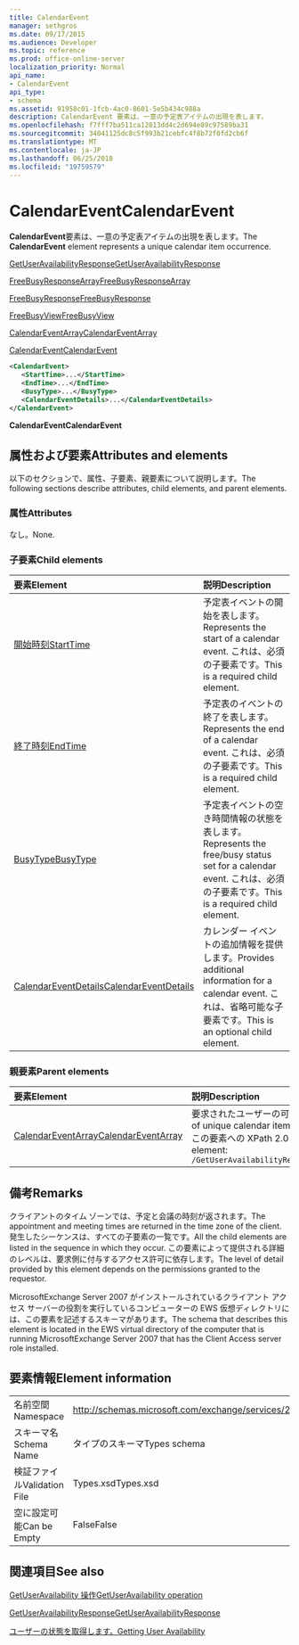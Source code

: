 ```yaml
---
title: CalendarEvent
manager: sethgros
ms.date: 09/17/2015
ms.audience: Developer
ms.topic: reference
ms.prod: office-online-server
localization_priority: Normal
api_name:
- CalendarEvent
api_type:
- schema
ms.assetid: 91958c01-1fcb-4ac0-8601-5e5b434c988a
description: CalendarEvent 要素は、一意の予定表アイテムの出現を表します。
ms.openlocfilehash: f7fff7ba511ca12813dd4c2d694e89c97589ba31
ms.sourcegitcommit: 34041125dc8c5f993b21cebfc4f8b72f0fd2cb6f
ms.translationtype: MT
ms.contentlocale: ja-JP
ms.lasthandoff: 06/25/2018
ms.locfileid: "19759579"
---
```

# <a name="calendarevent"></a><span data-ttu-id="cf2bc-103">CalendarEvent</span><span class="sxs-lookup"><span data-stu-id="cf2bc-103">CalendarEvent</span></span>

<span data-ttu-id="cf2bc-104">**CalendarEvent**要素は、一意の予定表アイテムの出現を表します。</span><span class="sxs-lookup"><span data-stu-id="cf2bc-104">The **CalendarEvent** element represents a unique calendar item occurrence.</span></span> 
  
[<span data-ttu-id="cf2bc-105">GetUserAvailabilityResponse</span><span class="sxs-lookup"><span data-stu-id="cf2bc-105">GetUserAvailabilityResponse</span></span>](getuseravailabilityresponse.md)
  
[<span data-ttu-id="cf2bc-106">FreeBusyResponseArray</span><span class="sxs-lookup"><span data-stu-id="cf2bc-106">FreeBusyResponseArray</span></span>](freebusyresponsearray.md)
  
[<span data-ttu-id="cf2bc-107">FreeBusyResponse</span><span class="sxs-lookup"><span data-stu-id="cf2bc-107">FreeBusyResponse</span></span>](freebusyresponse.md)
  
[<span data-ttu-id="cf2bc-108">FreeBusyView</span><span class="sxs-lookup"><span data-stu-id="cf2bc-108">FreeBusyView</span></span>](freebusyview.md)
  
[<span data-ttu-id="cf2bc-109">CalendarEventArray</span><span class="sxs-lookup"><span data-stu-id="cf2bc-109">CalendarEventArray</span></span>](calendareventarray.md)
  
[<span data-ttu-id="cf2bc-110">CalendarEvent</span><span class="sxs-lookup"><span data-stu-id="cf2bc-110">CalendarEvent</span></span>](calendarevent.md)
  
```xml
<CalendarEvent>
   <StartTime>...</StartTime>
   <EndTime>...</EndTime>
   <BusyType>...</BusyType>
   <CalendarEventDetails>...</CalendarEventDetails>
</CalendarEvent>
```

 <span data-ttu-id="cf2bc-111">**CalendarEvent**</span><span class="sxs-lookup"><span data-stu-id="cf2bc-111">**CalendarEvent**</span></span>
## <a name="attributes-and-elements"></a><span data-ttu-id="cf2bc-112">属性および要素</span><span class="sxs-lookup"><span data-stu-id="cf2bc-112">Attributes and elements</span></span>

<span data-ttu-id="cf2bc-113">以下のセクションで、属性、子要素、親要素について説明します。</span><span class="sxs-lookup"><span data-stu-id="cf2bc-113">The following sections describe attributes, child elements, and parent elements.</span></span>
  
### <a name="attributes"></a><span data-ttu-id="cf2bc-114">属性</span><span class="sxs-lookup"><span data-stu-id="cf2bc-114">Attributes</span></span>

<span data-ttu-id="cf2bc-115">なし。</span><span class="sxs-lookup"><span data-stu-id="cf2bc-115">None.</span></span>
  
### <a name="child-elements"></a><span data-ttu-id="cf2bc-116">子要素</span><span class="sxs-lookup"><span data-stu-id="cf2bc-116">Child elements</span></span>

|<span data-ttu-id="cf2bc-117">**要素**</span><span class="sxs-lookup"><span data-stu-id="cf2bc-117">**Element**</span></span>|<span data-ttu-id="cf2bc-118">**説明**</span><span class="sxs-lookup"><span data-stu-id="cf2bc-118">**Description**</span></span>|
|:-----|:-----|
|[<span data-ttu-id="cf2bc-119">開始時刻</span><span class="sxs-lookup"><span data-stu-id="cf2bc-119">StartTime</span></span>](starttime.md) <br/> |<span data-ttu-id="cf2bc-120">予定表イベントの開始を表します。</span><span class="sxs-lookup"><span data-stu-id="cf2bc-120">Represents the start of a calendar event.</span></span> <span data-ttu-id="cf2bc-121">これは、必須の子要素です。</span><span class="sxs-lookup"><span data-stu-id="cf2bc-121">This is a required child element.</span></span>  <br/> |
|[<span data-ttu-id="cf2bc-122">終了時刻</span><span class="sxs-lookup"><span data-stu-id="cf2bc-122">EndTime</span></span>](endtime.md) <br/> |<span data-ttu-id="cf2bc-123">予定表のイベントの終了を表します。</span><span class="sxs-lookup"><span data-stu-id="cf2bc-123">Represents the end of a calendar event.</span></span> <span data-ttu-id="cf2bc-124">これは、必須の子要素です。</span><span class="sxs-lookup"><span data-stu-id="cf2bc-124">This is a required child element.</span></span>  <br/> |
|[<span data-ttu-id="cf2bc-125">BusyType</span><span class="sxs-lookup"><span data-stu-id="cf2bc-125">BusyType</span></span>](busytype.md) <br/> |<span data-ttu-id="cf2bc-126">予定表イベントの空き時間情報の状態を表します。</span><span class="sxs-lookup"><span data-stu-id="cf2bc-126">Represents the free/busy status set for a calendar event.</span></span> <span data-ttu-id="cf2bc-127">これは、必須の子要素です。</span><span class="sxs-lookup"><span data-stu-id="cf2bc-127">This is a required child element.</span></span>  <br/> |
|[<span data-ttu-id="cf2bc-128">CalendarEventDetails</span><span class="sxs-lookup"><span data-stu-id="cf2bc-128">CalendarEventDetails</span></span>](calendareventdetails.md) <br/> |<span data-ttu-id="cf2bc-129">カレンダー イベントの追加情報を提供します。</span><span class="sxs-lookup"><span data-stu-id="cf2bc-129">Provides additional information for a calendar event.</span></span> <span data-ttu-id="cf2bc-130">これは、省略可能な子要素です。</span><span class="sxs-lookup"><span data-stu-id="cf2bc-130">This is an optional child element.</span></span>  <br/> |
   
### <a name="parent-elements"></a><span data-ttu-id="cf2bc-131">親要素</span><span class="sxs-lookup"><span data-stu-id="cf2bc-131">Parent elements</span></span>

|<span data-ttu-id="cf2bc-132">**要素**</span><span class="sxs-lookup"><span data-stu-id="cf2bc-132">**Element**</span></span>|<span data-ttu-id="cf2bc-133">**説明**</span><span class="sxs-lookup"><span data-stu-id="cf2bc-133">**Description**</span></span>|
|:-----|:-----|
|[<span data-ttu-id="cf2bc-134">CalendarEventArray</span><span class="sxs-lookup"><span data-stu-id="cf2bc-134">CalendarEventArray</span></span>](calendareventarray.md) <br/> |<span data-ttu-id="cf2bc-135">要求されたユーザーの可用性を表す一意の予定表アイテムの出現回数のセットが含まれています。</span><span class="sxs-lookup"><span data-stu-id="cf2bc-135">Contains a set of unique calendar item occurrences that represent the requested user's availability.</span></span>  <br/> <span data-ttu-id="cf2bc-136">この要素への XPath 2.0 の式は、次のようにします。</span><span class="sxs-lookup"><span data-stu-id="cf2bc-136">The following is the XPath 2.0 expression to this element:</span></span>  <br/>  `/GetUserAvailabilityResponse/FreeBusyResponseArray/FreeBusyResponse/FreeBusyView/CalendarEventArray` <br/> |
   
## <a name="remarks"></a><span data-ttu-id="cf2bc-137">備考</span><span class="sxs-lookup"><span data-stu-id="cf2bc-137">Remarks</span></span>

<span data-ttu-id="cf2bc-138">クライアントのタイム ゾーンでは、予定と会議の時刻が返されます。</span><span class="sxs-lookup"><span data-stu-id="cf2bc-138">The appointment and meeting times are returned in the time zone of the client.</span></span> <span data-ttu-id="cf2bc-139">発生したシーケンスは、すべての子要素の一覧です。</span><span class="sxs-lookup"><span data-stu-id="cf2bc-139">All the child elements are listed in the sequence in which they occur.</span></span> <span data-ttu-id="cf2bc-140">この要素によって提供される詳細のレベルは、要求側に付与するアクセス許可に依存します。</span><span class="sxs-lookup"><span data-stu-id="cf2bc-140">The level of detail provided by this element depends on the permissions granted to the requestor.</span></span>
  
<span data-ttu-id="cf2bc-141">MicrosoftExchange Server 2007 がインストールされているクライアント アクセス サーバーの役割を実行しているコンピューターの EWS 仮想ディレクトリには、この要素を記述するスキーマがあります。</span><span class="sxs-lookup"><span data-stu-id="cf2bc-141">The schema that describes this element is located in the EWS virtual directory of the computer that is running MicrosoftExchange Server 2007 that has the Client Access server role installed.</span></span>
  
## <a name="element-information"></a><span data-ttu-id="cf2bc-142">要素情報</span><span class="sxs-lookup"><span data-stu-id="cf2bc-142">Element information</span></span>

|||
|:-----|:-----|
|<span data-ttu-id="cf2bc-143">名前空間</span><span class="sxs-lookup"><span data-stu-id="cf2bc-143">Namespace</span></span>  <br/> |http://schemas.microsoft.com/exchange/services/2006/types  <br/> |
|<span data-ttu-id="cf2bc-144">スキーマ名</span><span class="sxs-lookup"><span data-stu-id="cf2bc-144">Schema Name</span></span>  <br/> |<span data-ttu-id="cf2bc-145">タイプのスキーマ</span><span class="sxs-lookup"><span data-stu-id="cf2bc-145">Types schema</span></span>  <br/> |
|<span data-ttu-id="cf2bc-146">検証ファイル</span><span class="sxs-lookup"><span data-stu-id="cf2bc-146">Validation File</span></span>  <br/> |<span data-ttu-id="cf2bc-147">Types.xsd</span><span class="sxs-lookup"><span data-stu-id="cf2bc-147">Types.xsd</span></span>  <br/> |
|<span data-ttu-id="cf2bc-148">空に設定可能</span><span class="sxs-lookup"><span data-stu-id="cf2bc-148">Can be Empty</span></span>  <br/> |<span data-ttu-id="cf2bc-149">False</span><span class="sxs-lookup"><span data-stu-id="cf2bc-149">False</span></span>  <br/> |
   
## <a name="see-also"></a><span data-ttu-id="cf2bc-150">関連項目</span><span class="sxs-lookup"><span data-stu-id="cf2bc-150">See also</span></span>



[<span data-ttu-id="cf2bc-151">GetUserAvailability 操作</span><span class="sxs-lookup"><span data-stu-id="cf2bc-151">GetUserAvailability operation</span></span>](getuseravailability-operation.md)
  
[<span data-ttu-id="cf2bc-152">GetUserAvailabilityResponse</span><span class="sxs-lookup"><span data-stu-id="cf2bc-152">GetUserAvailabilityResponse</span></span>](getuseravailabilityresponse.md)


[<span data-ttu-id="cf2bc-153">ユーザーの状態を取得します。</span><span class="sxs-lookup"><span data-stu-id="cf2bc-153">Getting User Availability</span></span>](http://msdn.microsoft.com/library/d4133fcb-9b0f-4e6b-aadf-a389da83516a%28Office.15%29.aspx)

